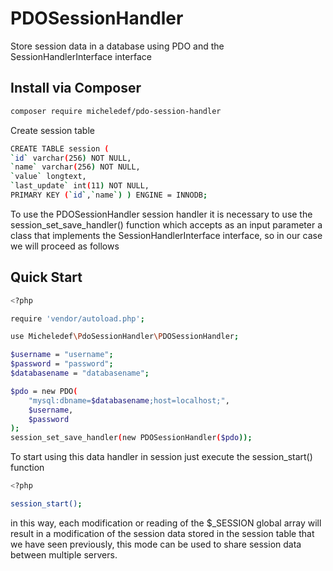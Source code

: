 # PDOSessionHandler
Store session data in a database using PDO and the SessionHandlerInterface interface

## Install via Composer
```sh
composer require micheledef/pdo-session-handler
```


Create session table

```sh
CREATE TABLE session ( 
`id` varchar(256) NOT NULL, 
`name` varchar(256) NOT NULL,
`value` longtext, 
`last_update` int(11) NOT NULL, 
PRIMARY KEY (`id`,`name`) ) ENGINE = INNODB;

```

To use the PDOSessionHandler session handler it is necessary to use the session_set_save_handler() function which accepts as an input parameter a class that implements the SessionHandlerInterface interface, so in our case we will proceed as follows

## Quick Start 
```sh
<?php

require 'vendor/autoload.php';

use Micheledef\PdoSessionHandler\PDOSessionHandler;

$username = "username";
$password = "password";
$databasename = "databasename";

$pdo = new PDO(
    "mysql:dbname=$databasename;host=localhost;",
    $username,
    $password
);
session_set_save_handler(new PDOSessionHandler($pdo));
```

To start using this data handler in session just execute the session_start() function

```sh
<?php

session_start();
```
in this way, each modification or reading of the $_SESSION global array will result in a modification of the session data stored in the session table that we have seen previously, this mode can be used to share session data between multiple servers.


